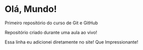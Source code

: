 # Olá, Mundo!
 Primeiro repositório do curso de Git e GitHub

Repositório criado durante uma aula ao vivo!

Essa linha eu adicionei diretamente no site! Que Impressionante!
